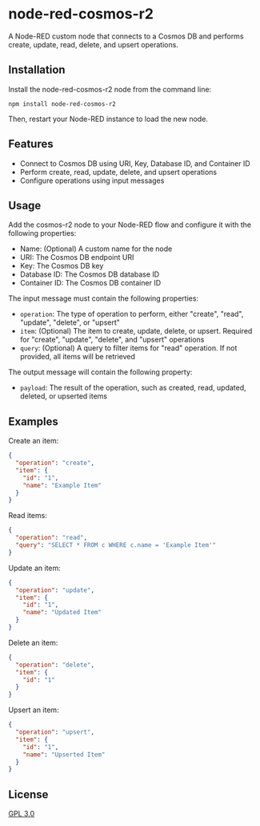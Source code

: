 # node-red-cosmos-r2

A Node-RED custom node that connects to a Cosmos DB and performs create, update, read, delete, and upsert operations.

## Installation

Install the node-red-cosmos-r2 node from the command line:

```
npm install node-red-cosmos-r2
```

Then, restart your Node-RED instance to load the new node.

## Features

- Connect to Cosmos DB using URI, Key, Database ID, and Container ID
- Perform create, read, update, delete, and upsert operations
- Configure operations using input messages

## Usage

Add the cosmos-r2 node to your Node-RED flow and configure it with the following properties:

- Name: (Optional) A custom name for the node
- URI: The Cosmos DB endpoint URI
- Key: The Cosmos DB key
- Database ID: The Cosmos DB database ID
- Container ID: The Cosmos DB container ID

The input message must contain the following properties:

- `operation`: The type of operation to perform, either "create", "read", "update", "delete", or "upsert"
- `item`: (Optional) The item to create, update, delete, or upsert. Required for "create", "update", "delete", and "upsert" operations
- `query`: (Optional) A query to filter items for "read" operation. If not provided, all items will be retrieved

The output message will contain the following property:

- `payload`: The result of the operation, such as created, read, updated, deleted, or upserted items

## Examples

Create an item:

```json
{
  "operation": "create",
  "item": {
    "id": "1",
    "name": "Example Item"
  }
}
```

Read items:

```json
{
  "operation": "read",
  "query": "SELECT * FROM c WHERE c.name = 'Example Item'"
}
```

Update an item:

```json
{
  "operation": "update",
  "item": {
    "id": "1",
    "name": "Updated Item"
  }
}
```

Delete an item:

```json
{
  "operation": "delete",
  "item": {
    "id": "1"
  }
}
```

Upsert an item:

```json
{
  "operation": "upsert",
  "item": {
    "id": "1",
    "name": "Upserted Item"
  }
}
```

## License

[GPL 3.0](LICENSE)